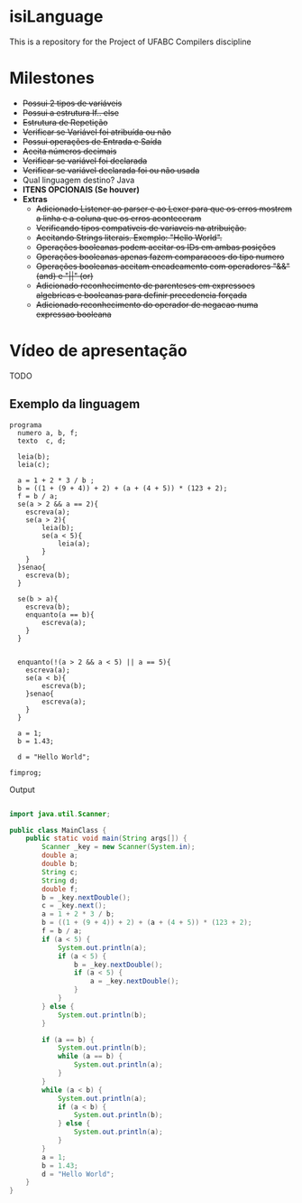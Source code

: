 # isiLanguage
This is a repository for the Project of UFABC Compilers discipline


# Milestones
- ~~Possui 2 tipos de variáveis~~
- ~~Possui a estrutura If.. else~~
- ~~Estrutura de Repetição~~
- ~~Verificar se Variável foi atribuída ou não~~
- ~~Possui operações de Entrada e Saída~~
- ~~Aceita números decimais~~
- ~~Verificar se variável foi declarada~~
- ~~Verificar se variável declarada foi ou não usada~~
- Qual linguagem destino? Java
- **ITENS OPCIONAIS (Se houver)**
- **Extras**
  - ~~Adicionado Listener ao parser e ao Lexer para que os erros mostrem a linha e a coluna que os erros aconteceram~~
  - ~~Verificando tipos compativeis de variaveis na atribuição.~~
  - ~~Aceitando Strings literais. Exemplo: "Hello World".~~
  - ~~Operações booleanas podem aceitar os IDs em ambas posições~~
  - ~~Operações booleanas apenas fazem comparacoes do tipo numero~~
  - ~~Operações booleanas aceitam encadeamento com operadores "&&" (and) e "||" (or)~~
  - ~~Adicionado reconhecimento de parenteses em expressoes algebricas e booleanas para definir precedencia forçada~~
  - ~~Adicionado reconhecimento do operador de negacao numa expressao booleana~~


# Vídeo de apresentação
TODO


## Exemplo da linguagem
```
programa
  numero a, b, f;
  texto  c, d;

  leia(b);
  leia(c);

  a = 1 + 2 * 3 / b ;
  b = ((1 + (9 + 4)) + 2) + (a + (4 + 5)) * (123 + 2);
  f = b / a;
  se(a > 2 && a == 2){
    escreva(a);
    se(a > 2){
        leia(b);
        se(a < 5){
            leia(a);
        }
    }
  }senao{
    escreva(b);
  }

  se(b > a){
    escreva(b);
    enquanto(a == b){
        escreva(a);
    }
  }


  enquanto(!(a > 2 && a < 5) || a == 5){
    escreva(a);
    se(a < b){
        escreva(b);
    }senao{
        escreva(a);
    }
  }

  a = 1;
  b = 1.43;

  d = "Hello World";

fimprog;
```

Output
```java

import java.util.Scanner;

public class MainClass {
    public static void main(String args[]) {
        Scanner _key = new Scanner(System.in);
        double a;
        double b;
        String c;
        String d;
        double f;
        b = _key.nextDouble();
        c = _key.next();
        a = 1 + 2 * 3 / b;
        b = ((1 + (9 + 4)) + 2) + (a + (4 + 5)) * (123 + 2);
        f = b / a;
        if (a < 5) {
            System.out.println(a);
            if (a < 5) {
                b = _key.nextDouble();
                if (a < 5) {
                    a = _key.nextDouble();
                }
            }
        } else {
            System.out.println(b);
        }

        if (a == b) {
            System.out.println(b);
            while (a == b) {
                System.out.println(a);
            }
        }
        while (a < b) {
            System.out.println(a);
            if (a < b) {
                System.out.println(b);
            } else {
                System.out.println(a);
            }
        }
        a = 1;
        b = 1.43;
        d = "Hello World";
    }
}
```